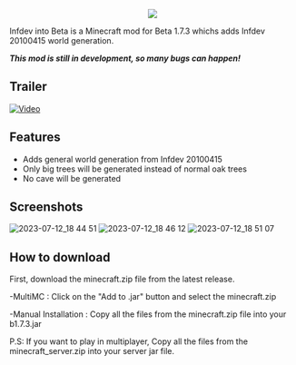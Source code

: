 <p align="center">
    <img src="https://github.com/EmpereurLeon/Infdev-into-Beta/assets/111201150/2b3ba001-a5d3-4b73-b652-8f13ccca165d">
</p>


Infdev into Beta is a Minecraft mod for Beta 1.7.3 whichs adds Infdev 20100415 world generation.


*****This mod is still in development, so many bugs can happen!*****
## Trailer

[![Video](https://img.youtube.com/vi/xMf5CzNLZbA/maxresdefault.jpg)](https://www.youtube.com/watch?v=xMf5CzNLZbA)

## Features

- Adds general world generation from Infdev 20100415
- Only big trees will be generated instead of normal oak trees
- No cave will be generated


## Screenshots
![2023-07-12_18 44 51](https://github.com/EmpereurLeon/Infdev-into-Beta/assets/111201150/a9107ede-755f-4279-993a-c36080fc2414)
![2023-07-12_18 46 12](https://github.com/EmpereurLeon/Infdev-into-Beta/assets/111201150/32922776-85cb-461d-9831-07c6a26ed35e)
![2023-07-12_18 51 07](https://github.com/EmpereurLeon/Infdev-into-Beta/assets/111201150/c7610464-a1e1-4d88-bc26-816a87e432d1)

## How to download

First, download the minecraft.zip file from the latest release.

-MultiMC : Click on the "Add to .jar" button and select the minecraft.zip

-Manual Installation : Copy all the files from the minecraft.zip file into your b1.7.3.jar

P.S: If you want to play in multiplayer, Copy all the files from the minecraft_server.zip into your server jar file.
